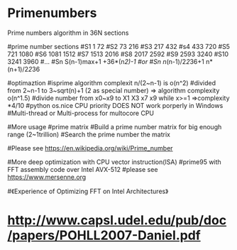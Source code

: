 # Primenumbers
 Prime numbers algorithm in 36N sections


#prime number sections
#S1 1 72
#S2 73 216
#S3 217 432
#s4 433 720
#S5 721 1080
#S6 1081 1512
#S7 1513 2016
#S8 2017 2592
#S9 2593 3240
#S10 3241 3960
#...
#Sn S(n-1)max+1 +36*(n*2)-1
#or
#Sn n*(n-1)/2*2*36+1 n*(n+1)/2*2*36


#optimaztion
#isprime algorithm complexit n/(2~n-1) is o(n^2)
#divided from 2~n-1 to 3~sqrt(n)+1 (2 as special number) => algorithm complexity o(n^1.5)
#divide number from x0~x9 to X1 X3 x7 x9 while x>=1 =>complexity *4/10
#python os.nice CPU priority  DOES NOT work porperly in Windows
#Multi-thread or Multi-process for multocore CPU

#More usage
#prime matrix
#Build a prime number matrix for big enough range (2~1trillion)
#Search the prime number the matrix
    
    
#Please see https://en.wikipedia.org/wiki/Prime_number


#More deep optimization with CPU vector instruction(ISA)
#prime95 with FFT assembly code over Intel AVX-512
#please see https://www.mersenne.org

#《Experience of Optimizing FFT on Intel Architectures》 
# http://www.capsl.udel.edu/pub/doc/papers/POHLL2007-Daniel.pdf
